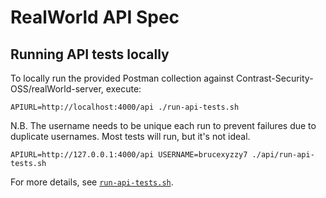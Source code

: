 # RealWorld API Spec

## Running API tests locally

To locally run the provided Postman collection against Contrast-Security-OSS/realWorld-server, execute:

```
APIURL=http://localhost:4000/api ./run-api-tests.sh
```

N.B. The username needs to be unique each run to prevent failures due to duplicate usernames. Most tests will run, but it's not ideal.

```
APIURL=http://127.0.0.1:4000/api USERNAME=brucexyzzy7 ./api/run-api-tests.sh
```

For more details, see [`run-api-tests.sh`](run-api-tests.sh).
